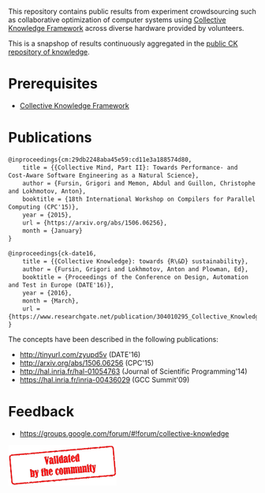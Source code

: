 This repository contains public results from experiment crowdsourcing 
such as collaborative optimization of computer systems using
[Collective Knowledge Framework](http://cKnowledge.org) across
diverse hardware provided by volunteers. 

This is a snapshop of results continuously aggregated 
in the [public CK repository of knowledge](http://cknowledge.org/repo).

Prerequisites
=============
* [Collective Knowledge Framework](http://github.com/ctuning/ck)

Publications
============

```
@inproceedings{cm:29db2248aba45e59:cd11e3a188574d80,
    title = {{Collective Mind, Part II}: Towards Performance- and Cost-Aware Software Engineering as a Natural Science},
    author = {Fursin, Grigori and Memon, Abdul and Guillon, Christophe and Lokhmotov, Anton},
    booktitle = {18th International Workshop on Compilers for Parallel Computing (CPC'15)},
    year = {2015},
    url = {https://arxiv.org/abs/1506.06256},
    month = {January}
}
```

```
@inproceedings{ck-date16,
    title = {{Collective Knowledge}: towards {R\&D} sustainability},
    author = {Fursin, Grigori and Lokhmotov, Anton and Plowman, Ed},
    booktitle = {Proceedings of the Conference on Design, Automation and Test in Europe (DATE'16)},
    year = {2016},
    month = {March},
    url = {https://www.researchgate.net/publication/304010295_Collective_Knowledge_Towards_RD_Sustainability}
}
```

The concepts have been described in the following publications:

* http://tinyurl.com/zyupd5v (DATE'16)
* http://arxiv.org/abs/1506.06256 (CPC'15)
* http://hal.inria.fr/hal-01054763 (Journal of Scientific Programming'14)
* https://hal.inria.fr/inria-00436029 (GCC Summit'09)

Feedback
========
* https://groups.google.com/forum/#!forum/collective-knowledge

![logo](https://github.com/ctuning/ck-guide-images/blob/master/logo-validated-by-the-community-simple.png)
